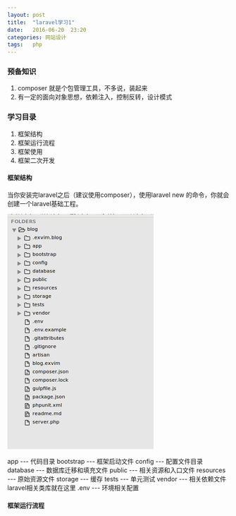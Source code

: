 ```yaml
---
layout: post
title:  "laravel学习1"
date:   2016-06-20  23:20
categories: 网站设计
tags:   php
---
```



###  预备知识

1. composer 就是个包管理工具，不多说，装起来
2. 有一定的面向对象思想，依赖注入，控制反转，设计模式


###  学习目录

1. 框架结构
2. 框架运行流程
3. 框架使用
4. 框架二次开发


####  框架结构


当你安装完laravel之后（建议使用composer），使用laravel new 的命令，你就会创建一个laravel基础工程。

![目录结构](/images/laravel_study/laravel_floder.png)

app --- 代码目录
bootstrap  --- 框架启动文件
config   --- 配置文件目录
database --- 数据库迁移和填充文件
public --- 相关资源和入口文件
resources --- 原始资源文件
storage --- 缓存
tests --- 单元测试
vendor  ---  相关依赖文件   laravel相关类库就在这里
.env  --- 环境相关配置

####  框架运行流程


